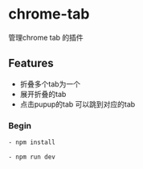 # chrome-tab

管理chrome tab 的插件

## Features

- 折叠多个tab为一个
- 展开折叠的tab
- 点击pupup的tab 可以跳到对应的tab



### Begin

```sh
- npm install

- npm run dev
```
